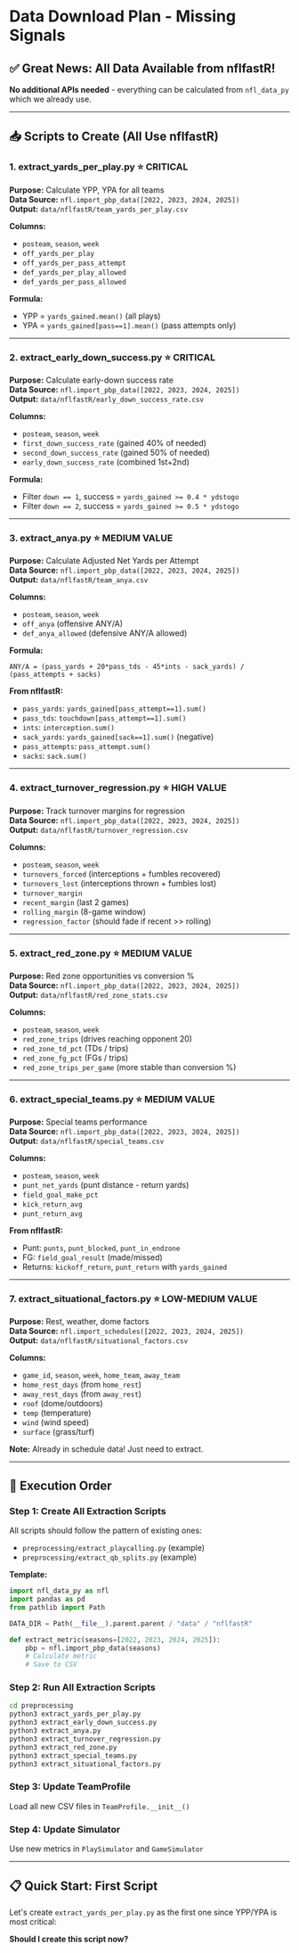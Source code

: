 # Data Download Plan - Missing Signals

## ✅ Great News: All Data Available from nflfastR!

**No additional APIs needed** - everything can be calculated from `nfl_data_py` which we already use.

---

## 📥 Scripts to Create (All Use nflfastR)

### 1. **extract_yards_per_play.py** ⭐ CRITICAL
**Purpose:** Calculate YPP, YPA for all teams  
**Data Source:** `nfl.import_pbp_data([2022, 2023, 2024, 2025])`  
**Output:** `data/nflfastR/team_yards_per_play.csv`

**Columns:**
- `posteam`, `season`, `week`
- `off_yards_per_play`
- `off_yards_per_pass_attempt`
- `def_yards_per_play_allowed`
- `def_yards_per_pass_allowed`

**Formula:**
- YPP = `yards_gained.mean()` (all plays)
- YPA = `yards_gained[pass==1].mean()` (pass attempts only)

---

### 2. **extract_early_down_success.py** ⭐ CRITICAL
**Purpose:** Calculate early-down success rate  
**Data Source:** `nfl.import_pbp_data([2022, 2023, 2024, 2025])`  
**Output:** `data/nflfastR/early_down_success_rate.csv`

**Columns:**
- `posteam`, `season`, `week`
- `first_down_success_rate` (gained 40% of needed)
- `second_down_success_rate` (gained 50% of needed)
- `early_down_success_rate` (combined 1st+2nd)

**Formula:**
- Filter `down == 1`, success = `yards_gained >= 0.4 * ydstogo`
- Filter `down == 2`, success = `yards_gained >= 0.5 * ydstogo`

---

### 3. **extract_anya.py** ⭐ MEDIUM VALUE
**Purpose:** Calculate Adjusted Net Yards per Attempt  
**Data Source:** `nfl.import_pbp_data([2022, 2023, 2024, 2025])`  
**Output:** `data/nflfastR/team_anya.csv`

**Columns:**
- `posteam`, `season`, `week`
- `off_anya` (offensive ANY/A)
- `def_anya_allowed` (defensive ANY/A allowed)

**Formula:**
```
ANY/A = (pass_yards + 20*pass_tds - 45*ints - sack_yards) / (pass_attempts + sacks)
```

**From nflfastR:**
- `pass_yards`: `yards_gained[pass_attempt==1].sum()`
- `pass_tds`: `touchdown[pass_attempt==1].sum()`
- `ints`: `interception.sum()`
- `sack_yards`: `yards_gained[sack==1].sum()` (negative)
- `pass_attempts`: `pass_attempt.sum()`
- `sacks`: `sack.sum()`

---

### 4. **extract_turnover_regression.py** ⭐ HIGH VALUE
**Purpose:** Track turnover margins for regression  
**Data Source:** `nfl.import_pbp_data([2022, 2023, 2024, 2025])`  
**Output:** `data/nflfastR/turnover_regression.csv`

**Columns:**
- `posteam`, `season`, `week`
- `turnovers_forced` (interceptions + fumbles recovered)
- `turnovers_lost` (interceptions thrown + fumbles lost)
- `turnover_margin`
- `recent_margin` (last 2 games)
- `rolling_margin` (8-game window)
- `regression_factor` (should fade if recent >> rolling)

---

### 5. **extract_red_zone.py** ⭐ MEDIUM VALUE
**Purpose:** Red zone opportunities vs conversion %  
**Data Source:** `nfl.import_pbp_data([2022, 2023, 2024, 2025])`  
**Output:** `data/nflfastR/red_zone_stats.csv`

**Columns:**
- `posteam`, `season`, `week`
- `red_zone_trips` (drives reaching opponent 20)
- `red_zone_td_pct` (TDs / trips)
- `red_zone_fg_pct` (FGs / trips)
- `red_zone_trips_per_game` (more stable than conversion %)

---

### 6. **extract_special_teams.py** ⭐ MEDIUM VALUE
**Purpose:** Special teams performance  
**Data Source:** `nfl.import_pbp_data([2022, 2023, 2024, 2025])`  
**Output:** `data/nflfastR/special_teams.csv`

**Columns:**
- `posteam`, `season`, `week`
- `punt_net_yards` (punt distance - return yards)
- `field_goal_make_pct`
- `kick_return_avg`
- `punt_return_avg`

**From nflfastR:**
- Punt: `punts`, `punt_blocked`, `punt_in_endzone`
- FG: `field_goal_result` (made/missed)
- Returns: `kickoff_return`, `punt_return` with `yards_gained`

---

### 7. **extract_situational_factors.py** ⭐ LOW-MEDIUM VALUE
**Purpose:** Rest, weather, dome factors  
**Data Source:** `nfl.import_schedules([2022, 2023, 2024, 2025])`  
**Output:** `data/nflfastR/situational_factors.csv`

**Columns:**
- `game_id`, `season`, `week`, `home_team`, `away_team`
- `home_rest_days` (from `home_rest`)
- `away_rest_days` (from `away_rest`)
- `roof` (dome/outdoors)
- `temp` (temperature)
- `wind` (wind speed)
- `surface` (grass/turf)

**Note:** Already in schedule data! Just need to extract.

---

## 🚀 Execution Order

### Step 1: Create All Extraction Scripts
All scripts should follow the pattern of existing ones:
- `preprocessing/extract_playcalling.py` (example)
- `preprocessing/extract_qb_splits.py` (example)

**Template:**
```python
import nfl_data_py as nfl
import pandas as pd
from pathlib import Path

DATA_DIR = Path(__file__).parent.parent / "data" / "nflfastR"

def extract_metric(seasons=[2022, 2023, 2024, 2025]):
    pbp = nfl.import_pbp_data(seasons)
    # Calculate metric
    # Save to CSV
```

### Step 2: Run All Extraction Scripts
```bash
cd preprocessing
python3 extract_yards_per_play.py
python3 extract_early_down_success.py
python3 extract_anya.py
python3 extract_turnover_regression.py
python3 extract_red_zone.py
python3 extract_special_teams.py
python3 extract_situational_factors.py
```

### Step 3: Update TeamProfile
Load all new CSV files in `TeamProfile.__init__()`

### Step 4: Update Simulator
Use new metrics in `PlaySimulator` and `GameSimulator`

---

## 📋 Quick Start: First Script

Let's create `extract_yards_per_play.py` as the first one since YPP/YPA is most critical:

**Should I create this script now?**

